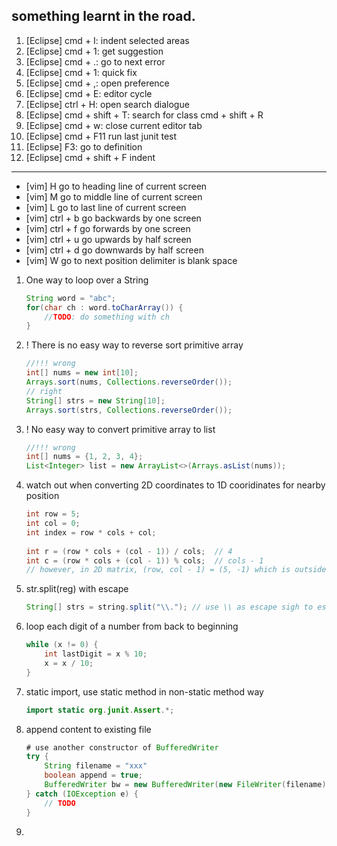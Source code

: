 ## something learnt in the road.

01. [Eclipse] cmd + I: indent selected areas
02. [Eclipse] cmd + 1: get suggestion 
03. [Eclipse] cmd + .: go to next error
04. [Eclipse] cmd + 1: quick fix
05. [Eclipse] cmd + ,: open preference
06. [Eclipse] cmd + E: editor cycle
07. [Eclipse] ctrl + H: open search dialogue
08. [Eclipse] cmd + shift + T: search for class
              cmd + shift + R
09. [Eclipse] cmd + w: close current editor tab              
10. [Eclipse] cmd + F11 run last junit test
11. [Eclipse] F3: go to definition
12. [Eclipse] cmd + shift + F indent
---------------------------------------------------
- [vim]  H  go to heading line of current screen
- [vim]  M  go to middle line of current screen
- [vim]  L  go to last line of current screen
- [vim]  ctrl + b  go backwards by one screen
- [vim]  ctrl + f  go forwards by one screen
- [vim]  ctrl + u  go upwards by half screen
- [vim]  ctrl + d  go downwards by half screen
- [vim]  W  go to next position delimiter is blank space

1.  One way to loop over a String
    ```java
    String word = "abc";
    for(char ch : word.toCharArray()) {
        //TODO: do something with ch
    }
    ```
  
2. ! There is no easy way to reverse sort primitive array
    ```java
    //!!! wrong
    int[] nums = new int[10];
    Arrays.sort(nums, Collections.reverseOrder());
    // right
    String[] strs = new String[10];
    Arrays.sort(strs, Collections.reverseOrder());
    ```
  
3.  ! No easy way to convert primitive array to list  
    ```java
    //!!! wrong
    int[] nums = {1, 2, 3, 4};
    List<Integer> list = new ArrayList<>(Arrays.asList(nums));
    ```
  
4.  watch out when converting 2D coordinates to 1D cooridinates for nearby position
    ```java
    int row = 5;
    int col = 0;
    int index = row * cols + col;
  
    int r = (row * cols + (col - 1)) / cols;  // 4
    int c = (row * cols + (col - 1)) % cols;  // cols - 1
    // however, in 2D matrix, (row, col - 1) = (5, -1) which is outside of boundary
    ```

5. str.split(reg) with escape
    ```java
    String[] strs = string.split("\\."); // use \\ as escape sigh to escape . 
    ```

6. loop each digit of a number from back to beginning

    ```java
    while (x != 0) {
        int lastDigit = x % 10;
        x = x / 10;
    }
    ```

7. static import, use static method in non-static method way
    ```java
    import static org.junit.Assert.*;
    ```
8. append content to existing file

    ```java
    # use another constructor of BufferedWriter
    try {
        String filename = "xxx"
        boolean append = true;
        BufferedWriter bw = new BufferedWriter(new FileWriter(filename), append));
    } catch (IOException e) {
        // TODO
    }
    ```
9. 
  